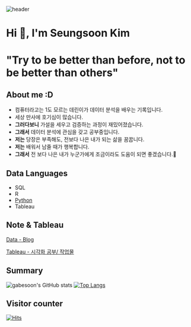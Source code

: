 ![header](https://capsule-render.vercel.app/api?type=Waving&color=auto&height=200&section=header&text=Wellcome%20gabe's%20github🙇‍♂️&fontSize=60)

# Hi 👋, I'm Seungsoon Kim
# "Try to be better than before, not to be better than others"



## About me :D
- 컴퓨터라고는 1도 모르는 데린이가 데이터 분석을 배우는 기록입니다.
- 세상 만사에 호기심이 많습니다.
- **그러다보니**  가설을 세우고 검증하는 과정이 재밌어졌습니다.
- **그래서**  데이터 분석에 관심을 갖고 공부중입니다.
- **저는**  당장은 부족해도, 전보다 나은 내가 되는 삶을 꿈꿉니다.
- **저는**   배워서 남줄 때가 행복합니다.
- **그래서**  전 보다 나은 내가 누군가에게 조금이라도 도움이 되면 좋겠습니다.🙏

## Data Languages
- SQL
- R
- [Python](https://github.com/gabesoon/Python)
- Tableau

## Note & Tableau
[Data - Blog](https://gabesoon.github.io/gabesoon_ds_blog/)

[Tableau - 시각화 공부/ 작업물]()

## Summary

![gabesoon's GitHub stats](https://github-readme-stats.vercel.app/api?username=gabesoon&show_icons=true&theme=tokyonight) [![Top Langs](https://github-readme-stats.vercel.app/api/top-langs/?username=gabesoon&layout=compact)](https://github.com/gabesoon/github-readme-stats)

## Visitor counter
[![Hits](https://hits.seeyoufarm.com/api/count/incr/badge.svg?url=https%3A%2F%2Fgithub.com%2Fgabesoon&count_bg=%23C83D90&title_bg=%23555555&icon=&icon_color=%23E7E7E7&title=hits&edge_flat=false)](https://hits.seeyoufarm.com)

